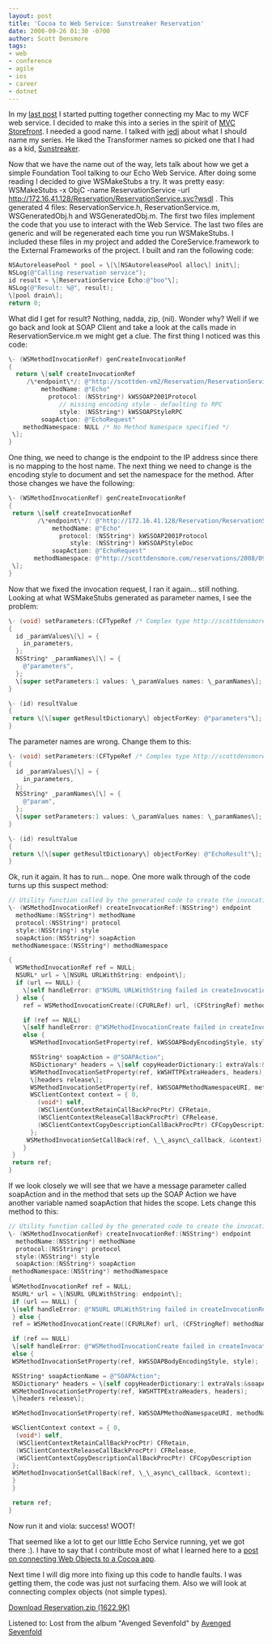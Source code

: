 ```yaml
---
layout: post
title: 'Cocoa to Web Service: Sunstreaker Reservation'
date: 2008-09-26 01:30 -0700
author: Scott Densmore
tags:
- web
- conference
- agile
- ios
- career
- dotnet
---
```

In my [last post](http://scottdensmore.typepad.com/blog/2008/09/cocoa-to-wsdl-web-service-or-hi-pc-it-is-me-mac.html) I started putting together connecting my Mac to my WCF web service. I decided to make this into a series in the spirit of [MVC Storefront](http://blog.wekeroad.com/mvc-storefront/). I needed a good name. I talked with [jedi](http://blogs.msdn.com/agilemonkey/) about what I should name my series. He liked the Transformer names so picked one that I had as a kid, [Sunstreaker](http://en.wikipedia.org/wiki/Sunstreaker).

Now that we have the name out of the way, lets talk about how we get a simple Foundation Tool talking to our Echo Web Service. After doing some reading I decided to give WSMakeStubs a try. It was pretty easy: WSMakeStubs -x ObjC -name ReservationService -url http://172.16.41.128/Reservation/ReservationService.svc?wsdl . This generated 4 files: ReservationService.h, ReservationService.m, WSGeneratedObj.h and WSGeneratedObj.m. The first two files implement the code that you use to interact with the Web Service. The last two files are generic and will be regenerated each time you run WSMakeStubs. I included these files in my project and added the CoreService.framework to the External Frameworks of the project. I built and ran the following code:

```objectivec
NSAutoreleasePool * pool = \[\[NSAutoreleasePool alloc\] init\];
NSLog(@"Calling reservation service");
id result = \[ReservationService Echo:@"boo"\];
NSLog(@"Result: %@", result);
\[pool drain\];
return 0;
```

What did I get for result? Nothing, nadda, zip, (nil). Wonder why? Well if we go back and look at SOAP Client and take a look at the calls made in ReservationService.m we might get a clue. The first thing I noticed was this code:

```objectivec
\- (WSMethodInvocationRef) genCreateInvocationRef
{
  return \[self createInvocationRef
     /\*endpoint\*/: @"http://scottden-vm2/Reservation/ReservationService.svc"
         methodName: @"Echo"
           protocol: (NSString*) kWSSOAP2001Protocol
              // missing encoding style - defaulting to RPC
              style: (NSString*) kWSSOAPStyleRPC
         soapAction: @"EchoRequest"
    methodNamespace: NULL /* No Method Namespace specified */
 \];
}
```

One thing, we need to change is the endpoint to the IP address since there is no mapping to the host name. The next thing we need to change is the encoding style to document and set the namespace for the method. After those changes we have the following:

```objectivec
\- (WSMethodInvocationRef) genCreateInvocationRef
{
 return \[self createInvocationRef
        /\*endpoint\*/: @"http://172.16.41.128/Reservation/ReservationService.svc"
            methodName: @"Echo"
              protocol: (NSString*) kWSSOAP2001Protocol
                 style: (NSString*) kWSSOAPStyleDoc
            soapAction: @"EchoRequest"
       methodNamespace: @"http://scottdensmore.com/reservations/2008/09"
 \];
}
```

Now that we fixed the invocation request, I ran it again... still nothing. Looking at what WSMakeStubs generated as parameter names, I see the problem:

```objectivec
\- (void) setParameters:(CFTypeRef /* Complex type http://scottdensmore.com/reservations/2008/09|Echo */) in_parameters
{
  id _paramValues\[\] = {
    in_parameters,
  };
  NSString* _paramNames\[\] = {
    @"parameters",
  };
  \[super setParameters:1 values: \_paramValues names: \_paramNames\];
}

\- (id) resultValue
{
 return \[\[super getResultDictionary\] objectForKey: @"parameters"\];
}
```

The parameter names are wrong. Change them to this:

```objectivec
\- (void) setParameters:(CFTypeRef /* Complex type http://scottdensmore.com/reservations/2008/09|Echo */) in_parameters
{
  id _paramValues\[\] = {
    in_parameters,
  };
  NSString* _paramNames\[\] = {
    @"param",
  };
  \[super setParameters:1 values: \_paramValues names: \_paramNames\];
}

\- (id) resultValue
{
 return \[\[super getResultDictionary\] objectForKey: @"EchoResult"\];
}
```

Ok, run it again. It has to run... nope. One more walk through of the code turns up this suspect method:

```objectivec
// Utility function called by the generated code to create the invocation
\- (WSMethodInvocationRef) createInvocationRef:(NSString*) endpoint
  methodName:(NSString*) methodName
  protocol:(NSString*) protocol
  style:(NSString*) style
  soapAction:(NSString*) soapAction
 methodNamespace:(NSString*) methodNamespace

{
  WSMethodInvocationRef ref = NULL;
  NSURL* url = \[NSURL URLWithString: endpoint\];
  if (url == NULL) {
    \[self handleError: @"NSURL URLWithString failed in createInvocationRef" errorString:NULL errorDomain:kCFStreamErrorDomainMacOSStatus errorNumber: paramErr\];
  } else {
    ref = WSMethodInvocationCreate((CFURLRef) url, (CFStringRef) methodName, (CFStringRef) protocol);

    if (ref == NULL)
    \[self handleError: @"WSMethodInvocationCreate failed in createInvocationRef" errorString:NULL errorDomain:kCFStreamErrorDomainMacOSStatus errorNumber: paramErr\];
    else {
      WSMethodInvocationSetProperty(ref, kWSSOAPBodyEncodingStyle, style);

      NSString* soapAction = @"SOAPAction";
      NSDictionary* headers = \[self copyHeaderDictionary:1 extraVals:&soapAction extraKeys:&soapAction\];
      WSMethodInvocationSetProperty(ref, kWSHTTPExtraHeaders, headers);
      \[headers release\];
      WSMethodInvocationSetProperty(ref, kWSSOAPMethodNamespaceURI, methodNamespace);
      WSClientContext context = { 0,
        (void*) self,
        (WSClientContextRetainCallBackProcPtr) CFRetain,
        (WSClientContextReleaseCallBackProcPtr) CFRelease,
        (WSClientContextCopyDescriptionCallBackProcPtr) CFCopyDescription
      };
     WSMethodInvocationSetCallBack(ref, \_\_async\_callback, &context);
    }
 }
 return ref;
}
```

If we look closely we will see that we have a message parameter called soapAction and in the method that sets up the SOAP Action we have another variable named soapAction that hides the scope. Lets change this method to this:

```objectivec
// Utility function called by the generated code to create the invocation
\- (WSMethodInvocationRef) createInvocationRef:(NSString*) endpoint
  methodName:(NSString*) methodName
  protocol:(NSString*) protocol
  style:(NSString*) style
  soapAction:(NSString*) soapAction
 methodNamespace:(NSString*) methodNamespace
{
 WSMethodInvocationRef ref = NULL;
 NSURL* url = \[NSURL URLWithString: endpoint\];
 if (url == NULL) {
 \[self handleError: @"NSURL URLWithString failed in createInvocationRef" errorString:NULL errorDomain:kCFStreamErrorDomainMacOSStatus errorNumber: paramErr\];
 } else {
 ref = WSMethodInvocationCreate((CFURLRef) url, (CFStringRef) methodName, (CFStringRef) protocol);

 if (ref == NULL)
 \[self handleError: @"WSMethodInvocationCreate failed in createInvocationRef" errorString:NULL errorDomain:kCFStreamErrorDomainMacOSStatus errorNumber: paramErr\];
 else {
 WSMethodInvocationSetProperty(ref, kWSSOAPBodyEncodingStyle, style);

 NSString* soapActionName = @"SOAPAction";
 NSDictionary* headers = \[self copyHeaderDictionary:1 extraVals:&soapAction extraKeys:&soapActionName\];
 WSMethodInvocationSetProperty(ref, kWSHTTPExtraHeaders, headers);
 \[headers release\];

 WSMethodInvocationSetProperty(ref, kWSSOAPMethodNamespaceURI, methodNamespace);

 WSClientContext context = { 0, 
  (void*) self, 
  (WSClientContextRetainCallBackProcPtr) CFRetain,
  (WSClientContextReleaseCallBackProcPtr) CFRelease, 
  (WSClientContextCopyDescriptionCallBackProcPtr) CFCopyDescription
 };
 WSMethodInvocationSetCallBack(ref, \_\_async\_callback, &context);
 }
 }

 return ref;
}
```

Now run it and viola: success! WOOT!

That seemed like a lot to get our little Echo Service running, yet we got there :). I have to say that I contribute most of what I learned here to a [post on connecting Web Objects to a Cocoa app](http://en.wikibooks.org/wiki/Programming:WebObjects/Web_Services/Web_Service_Provider).

Next time I will dig more into fixing up this code to handle faults. I was getting them, the code was just not surfacing them. Also we will look at connecting complex objects (not simple types).

[Download Reservation.zip (1622.9K)](/assets/files/Reservation.zip)

Listened to: Lost from the album "Avenged Sevenfold" by [Avenged Sevenfold](http://www.google.com/search?q=%22Avenged%20Sevenfold%22)